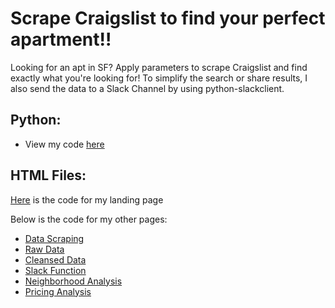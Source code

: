 # Scrape Craigslist to find your perfect apartment!!
Looking for an apt in SF? Apply parameters to scrape Craigslist and find exactly what you're looking for! To simplify the search or share  results, I also send the data to a Slack Channel by using python-slackclient. 

## Python:
* View my code [here](https://github.com/awish44/Craigslist_BeautifulSoup)

## HTML Files:
[Here](index.html) is the code for my landing page

Below is the code for my other pages:
* [Data Scraping](Scraping_Code.html)
* [Raw Data](Raw_Data.html)
* [Cleansed Data](Clean_Data.html)
* [Slack Function](Slack_Code.html)
* [Neighborhood Analysis](Neighborhood_Analysis.html)
* [Pricing Analysis](Apts_Price.html)
